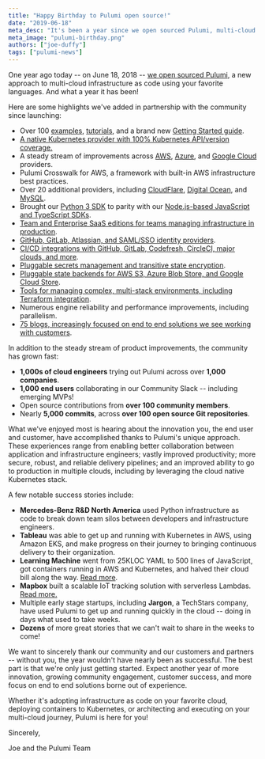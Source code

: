 ```yaml
---
title: "Happy Birthday to Pulumi open source!"
date: "2019-06-18"
meta_desc: "It's been a year since we open sourced Pulumi, multi-cloud infrastructure as code using your favorite languages. Read more about what we've achieved."
meta_image: "pulumi-birthday.png"
authors: ["joe-duffy"]
tags: ["pulumi-news"]
---
```


One year ago today -- on June 18, 2018 --
[we open sourced Pulumi](/blog/introducing-pulumi-a-cloud-development-platform/),
a new approach to multi-cloud infrastructure as code using your favorite
languages. And what a year it has been!
<!--more-->

Here are some highlights we've added in partnership with the community
since launching:

- Over 100 [examples](https://github.com/pulumi/examples),
    [tutorials](/registry/), and a brand new
    [Getting Started guide](/docs/get-started/).
- [A native Kubernetes provider with 100% Kubernetes API/version coverage.](/blog/pulumi-a-better-way-to-kubernetes)
- A steady stream of improvements across
    [AWS](/docs/iac/get-started/aws/),
    [Azure](/docs/iac/get-started/azure/), and
    [Google Cloud](/docs/iac/get-started/gcp/) providers.
- Pulumi Crosswalk for AWS, a framework with built-in AWS infrastructure best practices.
- Over 20 additional providers, including
    [CloudFlare](https://github.com/pulumi/pulumi-cloudflare),
    [Digital Ocean](https://github.com/pulumi/pulumi-digitalocean), and
    [MySQL](/blog/managing-your-mysql-databases-with-pulumi/).
- Brought our [Python 3 SDK](/docs/reference/pkg/python/)
    to parity with our
    [Node.js-based JavaScript and TypeScript SDKs](/docs/reference/pkg/nodejs/).
- [Team and Enterprise SaaS editions for teams managing infrastructure in production](/pricing/).
- [GitHub, GitLab, Atlassian, and SAML/SSO identity providers](/docs/pulumi-cloud/admin/organizations/).
- [CI/CD integrations with GitHub, GitLab, Codefresh, CircleCI, major clouds, and more](/docs/iac/packages-and-automation/continuous-delivery/).
- [Pluggable secrets management and transitive state encryption](/blog/managing-secrets-with-pulumi/).
- [Pluggable state backends for AWS S3, Azure Blob Store, and Google Cloud Store](/docs/iac/concepts/state-and-backends/).
- [Tools for managing complex, multi-stack environments, including Terraform integration](/blog/using-terraform-remote-state-with-pulumi/).
- Numerous engine reliability and performance improvements, including parallelism.
- [75 blogs, increasingly focused on end to end solutions we see working with customers](/blog/).

In addition to the steady stream of product improvements, the community
has grown fast:

- **1,000s of cloud engineers** trying out Pulumi across over **1,000
    companies**.
- **1,000 end users** collaborating in our Community Slack --
    including emerging MVPs!
- Open source contributions from **over 100 community members**.
- Nearly **5,000 commits**, across **over 100 open source Git
    repositories**.

What we've enjoyed most is hearing about the innovation you, the end
user and customer, have accomplished thanks to Pulumi's unique approach.
These experiences range from enabling better collaboration between
application and infrastructure engineers; vastly improved productivity;
more secure, robust, and reliable delivery pipelines; and an improved
ability to go to production in multiple clouds, including by leveraging
the cloud native Kubernetes stack.

A few notable success stories include:

- **Mercedes-Benz R&D North America** used Python infrastructure as
    code to break down team silos between developers and infrastructure
    engineers.
- **Tableau** was able to get up and running with Kubernetes in AWS,
    using Amazon EKS, and make progress on their journey to bringing
    continuous delivery to their organization.
- **Learning Machine** went from 25KLOC YAML to 500 lines of
    JavaScript, got containers running in AWS and Kubernetes, and halved
    their cloud bill along the way.
    [Read more](/blog/delivering-cloud-native-infrastructure-as-code-a-pulumi-white-paper/Pulumi-Delivering-CNI-as-Code.pdf).
- **Mapbox** built a scalable IoT tracking solution with serverless
    Lambdas. [Read more.](/blog/mapbox-iot-as-code-with-pulumi-crosswalk-for-aws/)
- Multiple early stage startups, including **Jargon**, a TechStars
    company, have used Pulumi to get up and running quickly in the cloud
    -- doing in days what used to take weeks.
- **Dozens** of more great stories that we can't wait to share in the
    weeks to come!

We want to sincerely thank our community and our customers and partners
-- without you, the year wouldn't have nearly been as successful. The
best part is that we're only just getting started. Expect another year
of more innovation, growing community engagement, customer success, and
more focus on end to end solutions borne out of experience.

Whether it's adopting infrastructure as code on your favorite cloud,
deploying containers to Kubernetes, or architecting and executing on
your multi-cloud journey, Pulumi is here for you!

Sincerely,

Joe and the Pulumi Team
